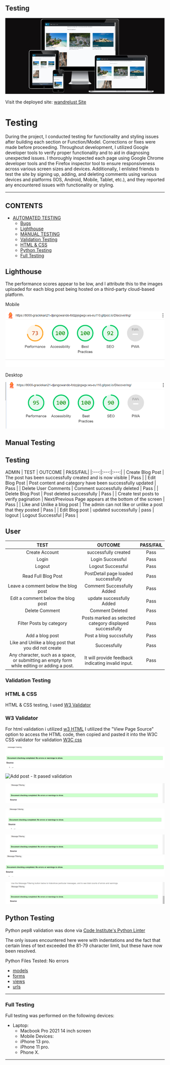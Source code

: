## Testing

![Wanderlust](documentation/images/responsive.png)

Visit the deployed site: [wandrelust Site](https://django-wanderlust-96b58b7e2665.herokuapp.com/)


# Testing

During the project, I conducted testing for functionality and styling issues after building each section or Function/Model. Corrections or fixes were made before proceeding. 
Throughout development, I utilized Google developer tools to verify proper functionality and to aid in diagnosing unexpected issues.
I thoroughly inspected each page using Google Chrome developer tools and the Firefox inspector tool to ensure responsiveness across various screen sizes and devices. Additionally, I enlisted friends to test the site by signing up, adding, and deleting comments using various devices and platforms (IOS, Android, Mobile, Tablet, etc.), and they reported any encountered issues with functionality or styling.

___

## CONTENTS

- [AUTOMATED TESTING](#automated-testing)
  - [Bugs](#bugs)
  - [Lighthouse](#lighthouse)
  - [MANUAL TESTING](#manual-testing)
  - [Validation Testing](#validation-testing)
  - [HTML \& CSS](#html--css)
  - [Python Testing](#python-testing)
  - [Full Testing](#full-testing)
  

## Lighthouse

The performance scores appear to be low, and I attribute this to the images uploaded for each blog post being hosted on a third-party cloud-based platform.

Mobile

![Lighthouse Mobile Score](documentation/images/lighthouse_mobile.png)

Desktop

![Lighthouse Desktop Score](documentation/images/lighthouse_desktop.png)

## Manual Testing

## Testing

ADMIN
| TEST | OUTCOME | PASS/FAIL|
|:---:|:---:|:---:|
| Create Blog Post | The post has been successfully created and is now visible | Pass |
| Edit Blog Post | Post content and category have been successfully updated | Pass |
| Delete User Comments | Comment successfully deleted | Pass |
| Delete Blog Post | Post deleted successfully | Pass |
| Create test posts to verify pagination | Next/Previous Page appears at the bottom of the screen | Pass |
| Like and Unlike a blog post | The admin can not like or unlike a post that they posted | Pass |
| Edit Blog post | updated successfully | pass 
| logout | Logout Successful | Pass |


## User

| TEST | OUTCOME | PASS/FAIL|
|:---:|:---:|:---:|
| Create Account | successfully created | Pass |
| Login | Login Successful | Pass |
| Logout | Logout Successful | Pass |
| Read Full Blog Post | PostDetail page loaded successfully | Pass |
| Leave a comment below the blog post | Comment Successfully Added| Pass |
| Edit a comment below the blog post | update successfully Added | Pass |
| Delete Comment | Comment Deleted | Pass |
| Filter Posts by category | Posts marked as selected category displayed successfully | Pass |
| Add a blog post | Post a blog succssfully | Pass |
| Like and Unlike a blog post that you did not create | Successfully | Pass |
| Any character, such as a space, or submitting an empty form while editing or adding a post. | It will provide feedback indicating invalid input. | Pass|

### Validation Testing

### HTML & CSS

HTML & CSS testing, I used [W3 Validator](https://validator.w3.org/)

### W3 Validator

For html validation i utilized [w3 HTML](https://jigsaw.w3.org/)
I utilized the "View Page Source" option to access the HTML code, then copied and pasted it into the W3C CSS validator for validation
 [W3C css](https://jigsaw.w3.org/css-validator/validator/) 

![Home Page](/documentation/testing_validation/w3/home_validation.png) 


![Add post](/documentation/testing_validation/w3/) - It pased validation

![Edit post](/documentation/testing_validation//w3/edit_validation.png) 

![comment page](/documentation/testing_validation//w3/comment_validation.png) 

![index.html](/documentation/testing_validation/w3/edit_validation.png)                                                                                                                                                                                                     ![base.html](/documentation/testing/w3/base_html.png) 

![404.html](/documentation/testing/w3/404_Html.png) 


## Python Testing

Python pep8 validation was done via [Code Institute's Python Linter](https://pep8ci.herokuapp.com/)

The only issues encountered here were with indentations and the fact that certain lines of text exceeded the 81-79 character limit, but these have now been resolved.

Python Files Tested:
No errors

- [models](/documentation/testing_validation/w3/model.py_validation.png)
- [forms](/documentation/testing_validation/w3/form.py_validation.png)
- [views](/documentation/testing_validation/w3/view.py_validation.png)
- [urls](/documentation/testing_validation/w3/url.py_validation.png)

___

### Full Testing

Full testing was performed on the following devices:

* Laptop:
  * Macbook Pro 2021 14 inch screen
  * Mobile Devices:
  * iPhone 13 pro.
  * iPhone 11 pro.
  * Phone X.

___
